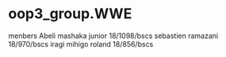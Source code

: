 # oop3_group.WWE
menbers
Abeli mashaka junior 18/1098/bscs
sebastien ramazani 18/970/bscs
iragi mihigo roland 18/856/bscs
